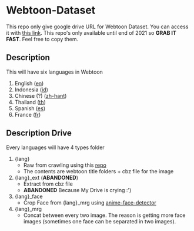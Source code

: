 # Webtoon-Dataset

This repo only give google drive URL for Webtoon Dataset. You can access it with [this link](https://drive.google.com/drive/folders/1xslbuuozniVlayjQWC6mjabxEsxHI8ai?usp=sharing). This repo's only available until end of 2021 so **GRAB IT FAST**. Feel free to copy them.

## Description
This will have six languages in Webtoon
1. English ([en](https://www.webtoons.com/en/genre)) 
2. Indonesia ([id](https://www.webtoons.com/id/genre))
3. Chinese (?) ([zh-hant](https://www.webtoons.com/zh-hant/genre))
4. Thailand ([th](https://www.webtoons.com/th/genre))
5. Spanish ([es](https://www.webtoons.com/es/genre))
6. France ([fr](https://www.webtoons.com/fr/genre))

## Description Drive
Every languages will have 4 types folder
1. {lang}
   - Raw from crawling using this [repo](https://github.com/JeremyRuhland/webtoon-dl.py)
   - The contents are webtoon title folders + cbz file for the image
2. {lang}_ext (**ABANDONED**)
   - Extract from cbz file
   - **ABANDONED** Because My Drive is crying :')
3. {lang}_face
   - Crop Face from {lang}_mrg using [anime-face-detector](https://github.com/qhgz2013/anime-face-detector)
4. {lang}_mrg
   - Concat between every two image. The reason is getting more face images (sometimes one face can be separated in two images).